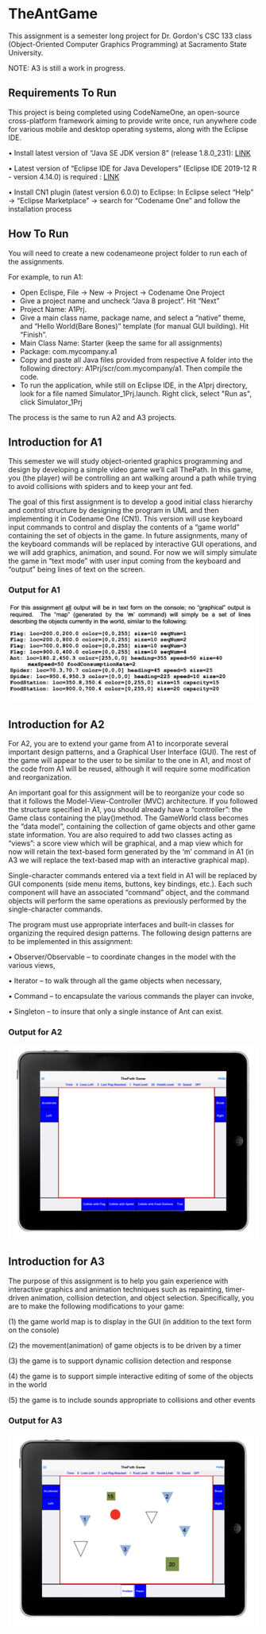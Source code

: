 # TheAntGame
This assignment is a semester long project for Dr. Gordon's CSC 133 class (Object-Oriented Computer Graphics Programming) at Sacramento State University. 

NOTE: A3 is still a work in progress.

## Requirements To Run 
This project is being completed using CodeNameOne, an open-source cross-platform framework aiming to provide write once, run anywhere code for various mobile and desktop operating systems, along with the Eclipse IDE.

• Install latest version of “Java SE JDK version 8” (release 1.8.0_231): <a href="http://www.oracle.com/technetwork/java/javase/downloads/jdk8-downloads-2133151.html">LINK</a>

• Latest version of “Eclipse IDE for Java Developers” (Eclipse IDE 2019-12 R - version 4.14.0) is required : <a href="https://www.eclipse.org/downloads/packages/release/2019-12/r/eclipse-ide-java-developers">LINK</a>

• Install CN1 plugin (latest version 6.0.0) to Eclipse: In Eclipse select “Help” → “Eclipse Marketplace” → search for “Codename One” and follow the installation process
## How To Run
You will need to create a new codenameone project folder to run each of the assignments. 

For example, to run A1: 

<ul>
  <li>Open Eclispe, File → New → Project → Codename One Project</li>
  <li>Give a project name and uncheck “Java 8 project”. Hit “Next”</li>
  <li>Project Name: A1Prj.</li>
  <li>Give a main class name, package name, and select a “native” theme, and “Hello World(Bare Bones)” template (for manual GUI building). Hit “Finish”.</li>
  <li>Main Class Name: Starter (keep the same for all assignments)</li>
  <li>Package: com.mycompany.a1</li>
  <li>Copy and paste all Java files provided from respective A folder into the following directory: A1Prj/scr/com.mycompany/a1. Then compile the code.</li>
  <li>To run the application, while still on Eclipse IDE, in the A1prj directory, look for a file named Simulator_1Prj.launch. Right click, select "Run as", click Simulator_1Prj</li>
</ul>

The process is the same to run A2 and A3 projects.

## Introduction for A1
This semester we will study object-oriented graphics programming and design by developing a simple video game we’ll call ThePath. In this game, you (the player) will be controlling an ant walking around a path while trying to avoid collisions with spiders and to keep your ant fed.


The goal of this first assignment is to develop a good initial class hierarchy and control structure by designing the program in UML and then implementing it in Codename One (CN1). This version will use keyboard input commands to control and display the contents of a “game world” containing the set of objects in the game. In future assignments, many of the keyboard commands will be replaced by interactive GUI operations, and we will add graphics, animation, and sound. For now we will simply simulate the game in “text mode” with user input coming from the keyboard and “output” being lines of text on the screen.

### Output for A1
<img src="A1_Output.png?raw=true">

## Introduction for A2
For A2, you are to extend your game from A1 to incorporate several important design patterns, and a Graphical User Interface (GUI). The rest of the game will appear to the user to be similar to the one in A1, and most of the code from A1 will be reused, although it will require some modification and reorganization.

An important goal for this assignment will be to reorganize your code so that it follows the Model-View-Controller (MVC) architecture. If you followed the structure specified in A1, you should already have a “controller”: the Game class containing the play()method. The GameWorld class becomes the “data model”, containing the collection of game objects and other game state information. You are also required to add two classes acting as “views”: a score view which will be graphical, and a map view which for now will retain the text-based form generated by the ‘m’ command in A1 (in A3 we will replace the text-based map with an interactive graphical map).

Single-character commands entered via a text field in A1 will be replaced by GUI components (side menu items, buttons, key bindings, etc.). Each such component will have an associated “command” object, and the command objects will perform the same operations as previously performed by the single-character commands.

The program must use appropriate interfaces and built-in classes for organizing the required design patterns. The following design patterns are to be implemented in this assignment:

• Observer/Observable – to coordinate changes in the model with the various views,

• Iterator – to walk through all the game objects when necessary,

• Command – to encapsulate the various commands the player can invoke,

• Singleton – to insure that only a single instance of Ant can exist.

### Output for A2
<img src="A2_Output.png?raw=true">

## Introduction for A3
The purpose of this assignment is to help you gain experience with interactive graphics and animation techniques such as repainting, timer-driven animation, collision detection, and object selection. Specifically, you are to make the following modifications to your game:

(1) the game world map is to display in the GUI (in addition to the text form on the console)

(2) the movement(animation) of game objects is to be driven by a timer

(3) the game is to support dynamic collision detection and response

(4) the game is to support simple interactive editing of some of the objects in the world

(5) the game is to include sounds appropriate to collisions and other events

### Output for A3
<img src="A3_Output.png?raw=true">
